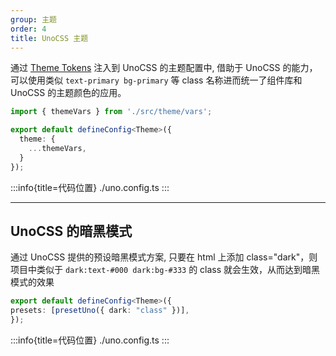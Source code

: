 ```yaml
---
group: 主题
order: 4
title: UnoCSS 主题
---
```


通过 [Theme Tokens](/zh/guide/theme/tokens) 注入到 UnoCSS 的主题配置中, 借助于 UnoCSS 的能力，可以使用类似 `text-primary bg-primary` 等 class 名称进而统一了组件库和 UnoCSS 的主题颜色的应用。

```ts
import { themeVars } from './src/theme/vars';

export default defineConfig<Theme>({
  theme: {
    ...themeVars,
  }
});

```

:::info{title=代码位置}
./uno.config.ts
:::

---

## UnoCSS 的暗黑模式

通过 UnoCSS 提供的预设暗黑模式方案, 只要在 html 上添加 class="dark"，则项目中类似于 `dark:text-#000 dark:bg-#333` 的 class 就会生效，从而达到暗黑模式的效果

```ts
export default defineConfig<Theme>({
presets: [presetUno({ dark: "class" })],
});
```

:::info{title=代码位置}
./uno.config.ts
:::
